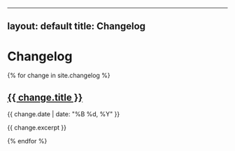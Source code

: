    ---
   layout: default
   title: Changelog
   ---

   # Changelog

   {% for change in site.changelog %}
     <h2><a href="{{ change.url }}">{{ change.title }}</a></h2>
     <p>{{ change.date | date: "%B %d, %Y" }}</p>
     <p>{{ change.excerpt }}</p>
   {% endfor %}